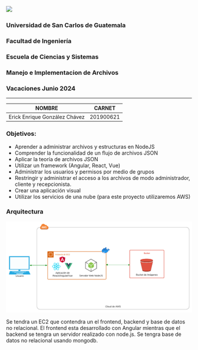 <img src='https://user-images.githubusercontent.com/36779113/128587817-1a6c2fdc-d106-4dd3-b092-104c8299bded.png' background='white'>

### Universidad de San Carlos de Guatemala
### Facultad de Ingeniería
### Escuela de Ciencias y Sistemas
### Manejo e Implementacion de Archivos
### Vacaciones Junio 2024
---

<center>

|NOMBRE|CARNET|
|---|---|
|Erick Enrique González Chávez|201900621|
</center>

### Objetivos:
- Aprender a administrar archivos y estructuras en NodeJS
- Comprender la funcionalidad de un flujo de archivos JSON
- Aplicar la teoría de archivos JSON
- Utilizar un framework (Angular, React, Vue)
- Administrar los usuarios y permisos por medio de grupos
- Restringir y administrar el acceso a los archivos de modo administrador, cliente y recepcionista.
- Crear una aplicación visual
- Utilizar los servicios de una nube (para este proyecto utilizaremos AWS)

### Arquitectura

![ Arquitectura ](/imagenes/arquitectura.png)

Se tendra un EC2 que contendra un el frontend, backend y base de datos no relacional. El frontend esta desarrollado con Angular mientras que el backend se tengra un servidor realizado con node.js. Se tengra base de datos no relacional usando mongodb.
